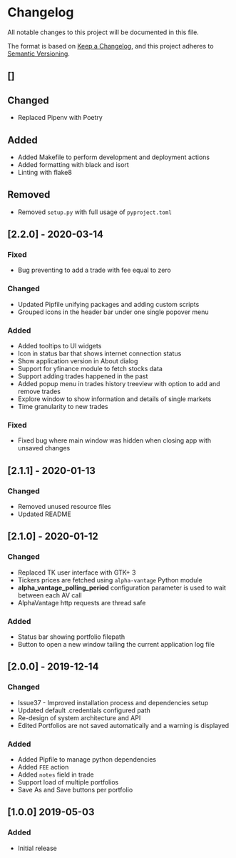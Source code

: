 # Changelog
All notable changes to this project will be documented in this file.

The format is based on [Keep a Changelog](https://keepachangelog.com/en/1.0.0/),
and this project adheres to [Semantic Versioning](https://semver.org/spec/v2.0.0.html).

## []
## Changed
- Replaced Pipenv with Poetry

## Added
- Added Makefile to perform development and deployment actions
- Added formatting with black and isort
- Linting with flake8

## Removed
- Removed `setup.py` with full usage of `pyproject.toml`

## [2.2.0] - 2020-03-14
### Fixed
- Bug preventing to add a trade with fee equal to zero

### Changed
- Updated Pipfile unifying packages and adding custom scripts
- Grouped icons in the header bar under one single popover menu

### Added
- Added tooltips to UI widgets
- Icon in status bar that shows internet connection status
- Show application version in About dialog
- Support for yfinance module to fetch stocks data
- Support adding trades happened in the past
- Added popup menu in trades history treeview with option to add and remove trades
- Explore window to show information and details of single markets
- Time granularity to new trades

### Fixed
- Fixed bug where main window was hidden when closing app with unsaved changes

## [2.1.1] - 2020-01-13
### Changed
- Removed unused resource files
- Updated README

## [2.1.0] - 2020-01-12
### Changed
- Replaced TK user interface with GTK+ 3
- Tickers prices are fetched using `alpha-vantage` Python module
- **alpha_vantage_polling_period** configuration parameter is used to wait between each AV call
- AlphaVantage http requests are thread safe

### Added
- Status bar showing portfolio filepath
- Button to open a new window tailing the current application log file

## [2.0.0] - 2019-12-14
### Changed
- Issue37 - Improved installation process and dependencies setup
- Updated default .credentials configured path
- Re-design of system architecture and API
- Edited Portfolios are not saved automatically and a warning is displayed

### Added
- Added Pipfile to manage python dependencies
- Added `FEE` action
- Added `notes` field in trade
- Support load of multiple portfolios
- Save As and Save buttons per portfolio

## [1.0.0] 2019-05-03
### Added
- Initial release
